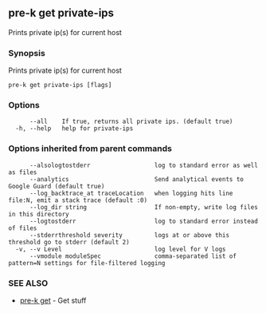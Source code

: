 ## pre-k get private-ips

Prints private ip(s) for current host

### Synopsis


Prints private ip(s) for current host

```
pre-k get private-ips [flags]
```

### Options

```
      --all    If true, returns all private ips. (default true)
  -h, --help   help for private-ips
```

### Options inherited from parent commands

```
      --alsologtostderr                  log to standard error as well as files
      --analytics                        Send analytical events to Google Guard (default true)
      --log_backtrace_at traceLocation   when logging hits line file:N, emit a stack trace (default :0)
      --log_dir string                   If non-empty, write log files in this directory
      --logtostderr                      log to standard error instead of files
      --stderrthreshold severity         logs at or above this threshold go to stderr (default 2)
  -v, --v Level                          log level for V logs
      --vmodule moduleSpec               comma-separated list of pattern=N settings for file-filtered logging
```

### SEE ALSO
* [pre-k get](pre-k_get.md)	 - Get stuff

